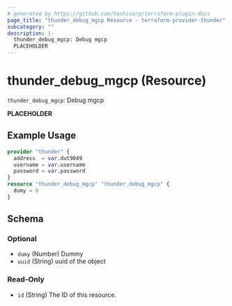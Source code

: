 ```yaml
---
# generated by https://github.com/hashicorp/terraform-plugin-docs
page_title: "thunder_debug_mgcp Resource - terraform-provider-thunder"
subcategory: ""
description: |-
  thunder_debug_mgcp: Debug mgcp
  PLACEHOLDER
---
```


# thunder_debug_mgcp (Resource)

`thunder_debug_mgcp`: Debug mgcp

__PLACEHOLDER__

## Example Usage

```terraform
provider "thunder" {
  address  = var.dut9049
  username = var.username
  password = var.password
}
resource "thunder_debug_mgcp" "thunder_debug_mgcp" {
  dumy = 0
}
```

<!-- schema generated by tfplugindocs -->
## Schema

### Optional

- `dumy` (Number) Dummy
- `uuid` (String) uuid of the object

### Read-Only

- `id` (String) The ID of this resource.


